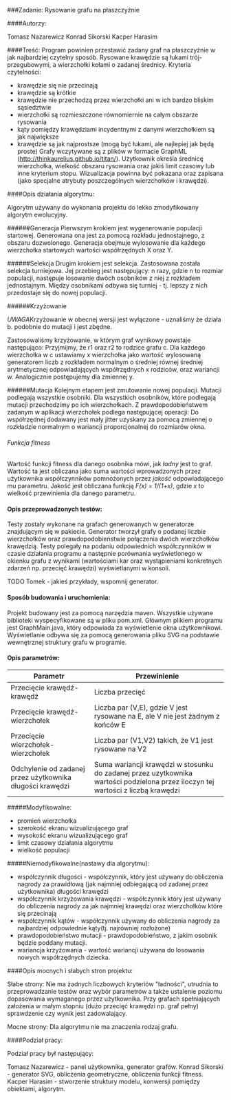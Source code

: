 ###Zadanie: Rysowanie grafu na płaszczyźnie

####Autorzy:

Tomasz Nazarewicz
Konrad Sikorski
Kacper Harasim

####Treść:
Program powinien przestawić zadany graf na płaszczyźnie w jak najbardziej czytelny sposób.
Rysowane krawędzie są łukami trój-przegubowymi, a wierzchołki kołami o zadanej średnicy.
Kryteria czytelności:

* krawędzie się nie przecinają
* krawędzie są krótkie
* krawędzie nie przechodzą przez wierzchołki ani w ich bardzo bliskim sąsiedztwie
* wierzchołki są rozmieszczone równomiernie na całym obszarze rysowania
* kąty pomiędzy krawędziami incydentnymi z danymi wierzchołkiem są jak największe
* krawędzie są jak najprostsze (mogą być łukami, ale najlepiej jak będą proste)
Grafy wczytywane są z plików w formacie GraphML (http://thinkaurelius.github.io/titan/).
Użytkownik określa średnicę wierzchołka, wielkość obszaru rysowania oraz jakiś limit
czasowy lub inne kryterium stopu. Wizualizacja powinna być pokazana oraz zapisana (jako
specjalne atrybuty poszczególnych wierzchołków i krawędzi).




####Opis działania algorytmu:

Algorytm używany do wykonania projektu do lekko zmodyfikowany algorytm ewolucyjny.


######Generacja
Pierwszym krokiem jest wygenerowanie populacji startowej. Generowana ona jest za pomocą rozkładu jednostajnego, z obszaru dozwolonego. Generacja obejmuje wylosowanie dla każdego wierzchołka startowych wartości współrzędnych X oraz Y.


######Selekcja
Drugim krokiem jest selekcja. Zastosowana została selekcja turniejowa.
Jej przebieg jest następujący: n razy, gdzie n to rozmiar populacji, następuje losowanie dwóch osobników z niej z rozkładem jednostajnym.
Między osobnikami odbywa się turniej - tj. lepszy z nich przedostaje się do nowej populacji.



######Krzyżowanie

*UWAGA*Krzyżowanie w obecnej wersji jest wyłączone - uznaliśmy że działa b. podobnie do mutacji i jest zbędne.

Zastosowaliśmy krzyżowanie, w którym graf wynikowy powstaje następująco:
Przyjmijmy, że r1 oraz r2 to rodzice grafu c.
Dla każdego wierzchołka w c ustawiamy x wierzchołka jako wartość wylosowaną generatorem liczb z rozkładem normalnym o średniej równej średniej arytmetycznej odpowiadających współrzędnych x rodziców, oraz wariancji w. Analogicznie postępujemy dla zmiennej y.


######Mutacja
Kolejnym etapem jest zmutowanie nowej populacji.
Mutacji podlegają wszystkie osobniki.
Dla wszystkich osobników, które podlegają mutacji przechodzimy po ich wierzchołkach.
Z prawdopodobieństwem zadanym w aplikacji wierzchołek podlega następującej operacji:
Do współrzędnej dodawany jest mały jitter uzyskany za pomocą zmiennej o rozkładzie normalnym o wariancji proporcjonalnej do rozmiarów okna.


###### Funkcja fitness
Wartość funkcji fitness dla danego osobnika mówi, jak *ładny* jest to graf. Wartość ta jest obliczana jako suma wartości wprowadzonych przez użytkownika współczynników pomnożonych przez *jakość* odpowiadającego mu parametru. Jakość jest obliczana funkcją *F(x) = 1/(1+x)*, gdzie *x* to wielkość przewinienia dla danego parametru.


#### Opis przeprowadzonych testów:

Testy zostały wykonane na grafach generowanych w generatorze znajdującym się w pakiecie.
Generator tworzył grafy o podanej liczbie wierzchołków oraz prawdopodobieństwie połączenia dwóch wierzchołków krawędzią.
Testy polegały na podaniu odpowiednich współczynników w czasie działania programu a następnie porównania wyświetlonego
w okienku grafu z wynikami (wartościami kar oraz wystąpieniami konkretnych zdarzeń np. przecięć krawędzi) wyświetlanymi
w konsoli.


TODO Tomek - jakieś przykłady, wspomnij generator.

#### Sposób budowania i uruchomienia:
Projekt budowany jest za pomocą narzędzia maven. Wszystkie używane biblioteki wyspecyfikowane są w pliku pom.xml.
Głównym plikiem programu jest GraphMain.java, który odpowiada za wyświetlenie okna użytkownikowi.
Wyświetlanie odbywa się za pomocą generowania pliku SVG na podstawie wewnętrznej struktury grafu w programie.


#### Opis  parametrów:
|Parametr|Przewinienie|
|--------|------------|
|Przecięcie krawędź-krawędź|Liczba przecięć|
|Przecięcie krawędź-wierzchołek|Liczba par (V,E), gdzie V jest rysowane na E, ale V nie jest żadnym z końców E|
|Przecięcie wierzchołek-wierzchołek|Liczba par (V1,V2) takich, że V1 jest rysowane na V2|
|Odchylenie od zadanej przez użytkownika długości krawędzi|Suma wariancji krawędzi w stosunku do zadanej przez uzytkownika wartości podzielona przez iloczyn tej wartości z liczbą krawędzi|




#####Modyfikowalne:
* promień wierzchołka
* szerokość ekranu wizualizującego graf
* wysokość ekranu wizualizującego graf
* limit czasowy działania algorytmu
* wielkość populacji


#####Niemodyfikowalne(nastawy dla algorytmu):
* współczynnik długości - współczynnik, który jest używany do obliczenia nagrody za prawidłową (jak najmniej odbiegającą od zadanej przez użytkownika) długości krawędzi
* współczynnik krzyżowania krawędzi - współczynnik który jest używany do obliczenia nagrody za jak najmniej krawędzi oraz  wierzchołków które się przecinają
* współczynnik kątów - współczynnik używany do obliczenia nagrody za najbardziej odpowiednie kąty(tj. najrówniej rozłożone)
* prawdopodobieństwo mutacji - prawdopodobieństwo, z jakim osobnik będzie poddany mutacji.
* wariancja krzyżowania - wartość wariancji używana do losowania nowych współrzędnych dziecka.


####Opis mocnych i słabych stron projektu:

Słabe strony:
Nie ma żadnych liczbowych kryteriów "ładności", utrudnia to przeprowadzanie testów oraz wybór parametrów a także
ustalenie poziomu dopasowania wymaganego przez użytkownika.
Przy grafach spełniających założenia w małym stopniu (dużo przecięć krawędzi np. graf pełny) sprawdzenie czy wynik jest
zadowalający.

Mocne strony:
Dla algorytmu nie ma znaczenia rodzaj grafu.


####Podział pracy:

Podział pracy był następujący:

Tomasz Nazarewicz - panel użytkownika, generator grafów.
Konrad Sikorski - generator SVG, obliczenia geometryczne, obliczenia funkcji fitness.
Kacper Harasim - stworzenie struktury modelu, konwersji pomiędzy obiektami, algorytm.
